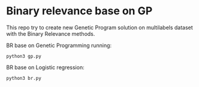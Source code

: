 # Binary relevance base on GP
This repo try to create new Genetic Program solution on multilabels dataset with the Binary Relevance methods.

BR base on Genetic Programming running:
```
python3 gp.py
```
BR base on Logistic regression:
```
python3 br.py
```